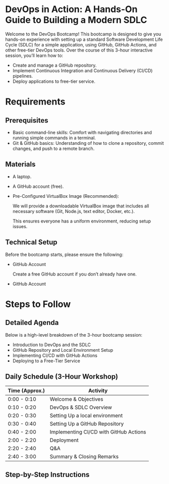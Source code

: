 # DevOps in Action: A Hands-On Guide to Building a Modern SDLC

Welcome to the DevOps Bootcamp! This bootcamp is designed to give you hands-on experience with setting up a standard Software Development Life Cycle (SDLC) for a simple application, using GitHub, GitHub Actions, and other free-tier DevOps tools. Over the course of this 3-hour interactive session, you’ll learn how to:

* Create and manage a GitHub repository.
* Implement Continuous Integration and Continuous Delivery (CI/CD) pipelines.
* Deploy applications to free-tier service.

# Requirements

## Prerequisites

* Basic command-line skills: Comfort with navigating directories and running simple commands in a terminal.
* Git & GitHub basics: Understanding of how to clone a repository, commit changes, and push to a remote branch.

## Materials

* A laptop.
* A GitHub account (free).
* Pre-Configured VirtualBox Image (Recommended):
  
  We will provide a downloadable VirtualBox image that includes all necessary software (Git, Node.js, text editor, Docker, etc.).
  
  This ensures everyone has a uniform environment, reducing setup issues.

## Technical Setup

Before the bootcamp starts, please ensure the following:

* GitHub Account
  
  Create a free GitHub account if you don’t already have one.

* GitHub Account

# Steps to Follow

## Detailed Agenda

Below is a high-level breakdown of the 3-hour bootcamp session:
* Introduction to DevOps and the SDLC
* GitHub Repository and Local Environment Setup
* Implementing CI/CD with GitHub Actions
* Deploying to a Free-Tier Service

## Daily Schedule (3-Hour Workshop)

| Time (Approx.) | Activity                                       |
| -------------- | ---------------------------------------------- |
| 0:00 - 0:10    | Welcome & Objectives                           |
| 0:10 - 0:20    | DevOps & SDLC Overview                         |
| 0:20 - 0:30    | Setting Up a local environment                 |
| 0:30 - 0:40    | Setting Up a GitHub Repository                 |
| 0:40 - 2:00    | Implementing CI/CD with GitHub Actions         |
| 2:00 - 2:20    | Deployment                                     |
| 2:20 - 2:40    | Q&A                                            |
| 2:40 - 3:00    | Summary & Closing Remarks                      |

## Step-by-Step Instructions